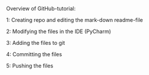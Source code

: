 
Overview of GitHub-tutorial:

1: Creating repo and editing the mark-down readme-file

2: Modifying the files in the IDE (PyCharm)

3: Adding the files to git

4: Committing the files

5: Pushing the files
